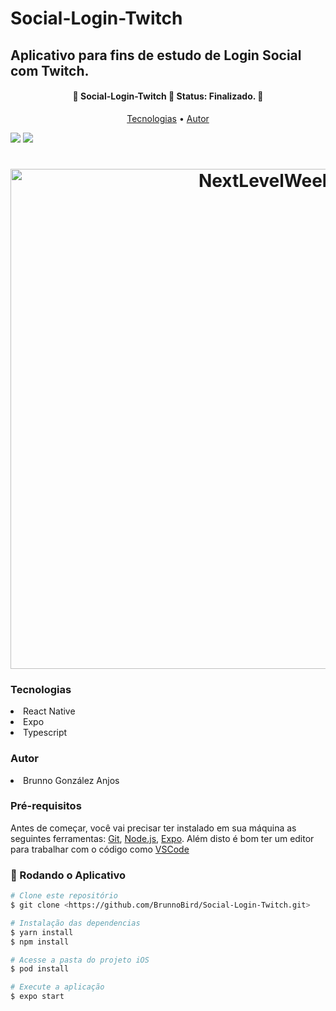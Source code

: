 # Social-Login-Twitch

## Aplicativo para fins de estudo de Login Social com Twitch.

<h4 align="center"> 
	🚧  Social-Login-Twitch 🚀 Status: Finalizado. 🚧
</h4>

<p align="center">
 <a href="#tecnologias">Tecnologias</a> • 
 <a href="#autor">Autor</a>
</p>

<img src="https://img.shields.io/static/v1?label=React Native&message=0.63.4&color=7159c1&style=for-the-badge&logo=ghost"/>
<img src="https://img.shields.io/static/v1?label=Expo&message=42.0.1&color=7159c1&style=for-the-badge&logo=ghost"/>

<h1 align="center">
  <img alt="NextLevelWeek" title="#NextLevelWeek" src="./screenshots/screenShoots.svg" width=800 />
</h1>

<h3 id="tecnologias">Tecnologias</h3>
<li>React Native</li>
<li>Expo</li>
<li>Typescript</li>

<h3 id="autor">Autor</h3>
<li>Brunno González Anjos</li>

### Pré-requisitos

Antes de começar, você vai precisar ter instalado em sua máquina as seguintes ferramentas:
[Git](https://git-scm.com), [Node.js](https://nodejs.org/en/), [Expo](https://docs.expo.dev/get-started/installation/).
Além disto é bom ter um editor para trabalhar com o código como [VSCode](https://code.visualstudio.com/)

### 🎲 Rodando o Aplicativo

```bash
# Clone este repositório
$ git clone <https://github.com/BrunnoBird/Social-Login-Twitch.git>

# Instalação das dependencias
$ yarn install
$ npm install

# Acesse a pasta do projeto iOS
$ pod install

# Execute a aplicação
$ expo start

````
